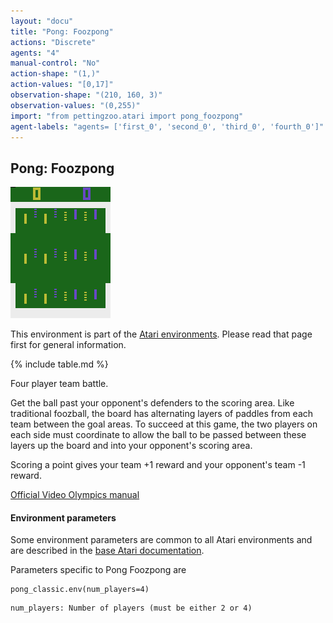 ```yaml
---
layout: "docu"
title: "Pong: Foozpong"
actions: "Discrete"
agents: "4"
manual-control: "No"
action-shape: "(1,)"
action-values: "[0,17]"
observation-shape: "(210, 160, 3)"
observation-values: "(0,255)"
import: "from pettingzoo.atari import pong_foozpong"
agent-labels: "agents= ['first_0', 'second_0', 'third_0', 'fourth_0']"
---
```


## Pong: Foozpong

<div class="floatright" markdown="1">

![pong_volleyball gif](atari_pong_foozpong.gif)

This environment is part of the [Atari environments](../atari). Please read that page first for general information.

{% include table.md %}

</div>



Four player team battle.

Get the ball past your opponent's defenders to the scoring area. Like traditional foozball, the board has alternating layers of paddles from each team between the goal areas. To succeed at this game, the two players on each side must coordinate to allow the ball to be passed between these layers up the board and into your opponent's scoring area.

Scoring a point gives your team +1 reward and your opponent's team -1 reward.

[Official Video Olympics manual](https://atariage.com/manual_html_page.php?SoftwareLabelID=587)

#### Environment parameters

Some environment parameters are common to all Atari environments and are described in the [base Atari documentation](../atari).

Parameters specific to Pong Foozpong are

```
pong_classic.env(num_players=4)
```

```
num_players: Number of players (must be either 2 or 4)
```
